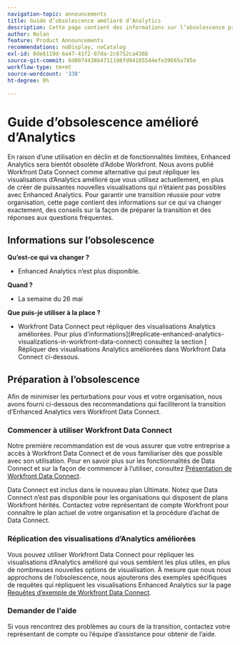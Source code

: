 ```yaml
---
navigation-topic: announcements
title: Guide d’obsolescence amélioré d’Analytics
description: Cette page contient des informations sur l’obsolescence prochaine d’Enhanced Analytics.
author: Nolan
feature: Product Announcements
recommendations: noDisplay, noCatalog
exl-id: 0de6119d-6a47-41f2-87da-2c6752ca436b
source-git-commit: 6d0074438b4711198fd94105544efe39665a785e
workflow-type: tm+mt
source-wordcount: '338'
ht-degree: 0%

---
```


# Guide d’obsolescence amélioré d’Analytics

En raison d’une utilisation en déclin et de fonctionnalités limitées, Enhanced Analytics sera bientôt obsolète d’Adobe Workfront. Nous avons publié Workfront Data Connect comme alternative qui peut répliquer les visualisations d’Analytics amélioré que vous utilisez actuellement, en plus de créer de puissantes nouvelles visualisations qui n’étaient pas possibles avec Enhanced Analytics. Pour garantir une transition réussie pour votre organisation, cette page contient des informations sur ce qui va changer exactement, des conseils sur la façon de préparer la transition et des réponses aux questions fréquentes.

## Informations sur l’obsolescence

**Qu’est-ce qui va changer ?**

* Enhanced Analytics n’est plus disponible.

**Quand ?**

* La semaine du 26 mai

**Que puis-je utiliser à la place ?**

* Workfront Data Connect peut répliquer des visualisations Analytics améliorées. Pour plus d’informations](#replicate-enhanced-analytics-visualizations-in-workfront-data-connect) consultez la section [ Répliquer des visualisations Analytics améliorées dans Workfront Data Connect ci-dessous.

## Préparation à l’obsolescence

Afin de minimiser les perturbations pour vous et votre organisation, nous avons fourni ci-dessous des recommandations qui faciliteront la transition d’Enhanced Analytics vers Workfront Data Connect.

### Commencer à utiliser Workfront Data Connect

Notre première recommandation est de vous assurer que votre entreprise a accès à Workfront Data Connect et de vous familiariser dès que possible avec son utilisation. Pour en savoir plus sur les fonctionnalités de Data Connect et sur la façon de commencer à l’utiliser, consultez [Présentation de Workfront Data Connect](/help/quicksilver/reports-and-dashboards/data-lake/data-lake-overview.md).

Data Connect est inclus dans le nouveau plan Ultimate<!--, and can be purchased as an add-on to the new Select and Prime plans-->. Notez que Data Connect n’est pas disponible pour les organisations qui disposent de plans Workfront hérités. Contactez votre représentant de compte Workfront pour connaître le plan actuel de votre organisation et la procédure d’achat de Data Connect.

### Réplication des visualisations d’Analytics améliorées

Vous pouvez utiliser Workfront Data Connect pour répliquer les visualisations d’Analytics amélioré qui vous semblent les plus utiles, en plus de nombreuses nouvelles options de visualisation. À mesure que nous nous approchons de l’obsolescence, nous ajouterons des exemples spécifiques de requêtes qui répliquent les visualisations Enhanced Analytics sur la page [Requêtes d’exemple de Workfront Data Connect](/help/quicksilver/reports-and-dashboards/data-lake/basic-query-examples.md).

<!--Use the queries in the articles below to create data visualizations similar to those in Enhanced Analytics:


* [KPI queries](/help/quicksilver/reports-and-dashboards/data-lake/enhanced-analytics-queries/kpi-queries.md)

Coming soon:

* Flight plan queries
* Project activities queries
* Project treemap queries
* People queries


* [Flight plan queries](/help/quicksilver/reports-and-dashboards/data-lake/enhanced-analytics-queries/flight-plan-queries.md)
* [Project activities queries](/help/quicksilver/reports-and-dashboards/data-lake/enhanced-analytics-queries/project-activity-queries.md)
* [Project treemap queries](/help/quicksilver/reports-and-dashboards/data-lake/enhanced-analytics-queries/project-tree-map-queries.md) 
* [People queries](/help/quicksilver/reports-and-dashboards/data-lake/enhanced-analytics-queries/people-queries.md)
-->

### Demander de l&#39;aide

Si vous rencontrez des problèmes au cours de la transition, contactez votre représentant de compte ou l’équipe d’assistance pour obtenir de l’aide.

<!--
## FAQ

+++ Will I be able to continue using Enhanced Analytics after the deprecation?

No, it will be completely removed from the application.
+++

+++ What do I do if my organization is on a legacy Workfront plan but I want to use Data Connect?

Contact your account representative about moving to one of the new Workfront plans.
+++
-->
